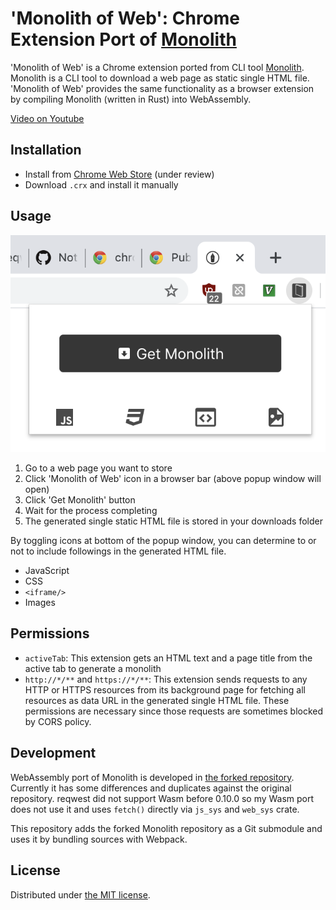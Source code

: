 'Monolith of Web': Chrome Extension Port of [Monolith][1]
=========================================================

'Monolith of Web' is a Chrome extension ported from CLI tool [Monolith][1]. Monolith is a CLI tool to
download a web page as static single HTML file. 'Monolith of Web' provides the same functionality as
a browser extension by compiling Monolith (written in Rust) into WebAssembly.

[Video on Youtube][2]

## Installation

- Install from [Chrome Web Store][3] (under review)
- Download `.crx` and install it manually

## Usage

![popup screenshot](./resources/popup.png)

1. Go to a web page you want to store
2. Click 'Monolith of Web' icon in a browser bar (above popup window will open)
3. Click 'Get Monolith' button
4. Wait for the process completing
5. The generated single static HTML file is stored in your downloads folder

By toggling icons at bottom of the popup window, you can determine to or not to include followings
in the generated HTML file.

- JavaScript
- CSS
- `<iframe/>`
- Images

## Permissions

- `activeTab`: This extension gets an HTML text and a page title from the active tab to generate a monolith
- `http://*/**` and `https://*/**`: This extension sends requests to any HTTP or HTTPS resources from
  its background page for fetching all resources as data URL in the generated single HTML file. These
  permissions are necessary since those requests are sometimes blocked by CORS policy.

## Development

WebAssembly port of Monolith is developed in [the forked repository][4]. Currently it has some differences
and duplicates against the original repository. reqwest did not support Wasm before 0.10.0 so my Wasm
port does not use it and uses `fetch()` directly via `js_sys` and `web_sys` crate.

This repository adds the forked Monolith repository as a Git submodule and uses it by bundling sources
with Webpack.

## License

Distributed under [the MIT license](LICENSE).


[1]: https://github.com/Y2Z/monolith
[2]: https://www.youtube.com/watch?v=xBIrFlYE1W0
[3]: https://chrome.google.com/webstore/detail/koalogomkahjlabefiglodpnhhkokekg
[4]: https://github.com/rhysd/monolith
